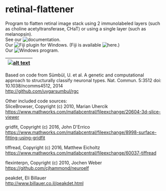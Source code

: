 # retinal-flattener

Program to flatten retinal image stack using 2 immunolabeled layers (such as choline acetyltransferase, CHaT)
or using a single layer (such as melanopsin).    
See our ![documentation](https://github.com/mschiel/retinal-flattener/wiki).    
Our ![Fiji plugin](https://github.com/mschiel/retinal-flattener/releases/tag/v17.FJ) for Windows.   (Fiji is available ![here](https://fiji.sc/).)   
Our ![Windows program](https://github.com/mschiel/retinal-flattener/releases/tag/v17.1).    
  

| [![alt text](https://github.com/mschiel/retinal-flattener/blob/master/wiki/images/sequence2.jpg)](https://github.com/mschiel/retinal-flattener/wiki) |
| --- |

Based on code from Sümbül, U. et al. A genetic and computational approach to structurally classify neuronal types. Nat. Commun. 5:3512 doi: 10.1038/ncomms4512, 2014    
http://github.com/uygarsumbul/rgc



Other included code sources:    
SliceBrowser, Copyright (c) 2010, Marian Uhercik     
https://www.mathworks.com/matlabcentral/fileexchange/20604-3d-slice-viewer

gridfit, Copyright (c) 2016, John D'Errico      
https://www.mathworks.com/matlabcentral/fileexchange/8998-surface-fitting-using-gridfit

tiffread, Copyright (c) 2016, Matthew Eicholtz     
https://www.mathworks.com/matlabcentral/fileexchange/60037-tiffread

flexinterpn, Copyright (c) 2010, Jochen Weber     
https://github.com/cjhammond/neuroelf

peakdet, Eli Billauer   
http://www.billauer.co.il/peakdet.html
